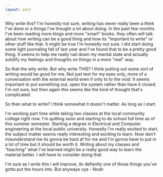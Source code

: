 ```yaml
---
layout: post
---
```


Why write this?
I'm honestly not sure, writing has never really been a think I've done or a things I've thought a lot about doing. In the past few months I've been reading more blogs and more "smart" books. they often will talk about how writing can be a good thing and how its "Important to write" or other stuff like that. It might be true I'm honestly not sure. I did start doing some light journaling fall of last year and I've found that to be a pretty good thing. It seems to help me really nail down my mental state and actually solidify my feelings and thoughts on things in a more "real" way. 

So that the why write. But why write THIS?
I think putting out some sort of writing would be good for me. Not just text for my eyes only, more of a conversation with the external world even if only to to the void. It seems important to put something out, open the system rather than have it closed. I'm not sure, but then again this seems like the kind of thought that's complicated.

So then what to write?
I think somewhat it doesn't matter. As long as I start. 

I'm working part time while taking two classes at the local community college right now. I'm quitting soon and starting to do school full time as of this summer semester. Starting a degree in Electrical and Computer engineering at the local public university. Honestly I'm really excited to start, the subject matter seems really interesting and exciting to learn. Now don't misunderstand me its gonna be hard af for me and I'm gonna have to put in a lot of time but it should be worth it. Writing about my classes and "teaching" what I've learned might be a really good way to learn the material better. I will have to consider doing that. 

I'm sure as I write this i will improve, its defiantly one of those things you've gotta put the hours into. But anyways cya - Noah